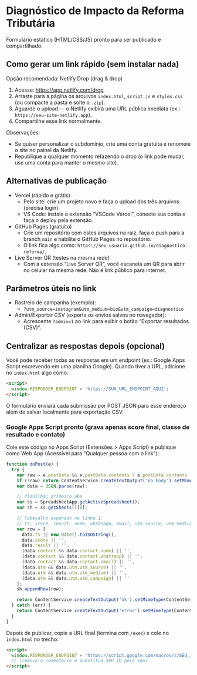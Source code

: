 # Diagnóstico de Impacto da Reforma Tributária

Formulário estático (HTML/CSS/JS) pronto para ser publicado e compartilhado.

## Como gerar um link rápido (sem instalar nada)

Opção recomendada: Netlify Drop (drag & drop)
1. Acesse: https://app.netlify.com/drop
2. Arraste para a página os arquivos `index.html`, `script.js` e `styles.css` (ou compacte a pasta e solte o `.zip`).
3. Aguarde o upload — o Netlify exibirá uma URL pública imediata (ex.: `https://seu-site-netlify.app`).
4. Compartilhe esse link normalmente.

Observações:
- Se quiser personalizar o subdomínio, crie uma conta gratuita e renomeie o site no painel da Netlify.
- Republique a qualquer momento refazendo o drop (o link pode mudar, use uma conta para manter o mesmo site).

## Alternativas de publicação

- Vercel (rápido e grátis)
  - Pelo site: crie um projeto novo e faça o upload dos três arquivos (precisa login).
  - VS Code: instale a extensão “VSCode Vercel”, conecte sua conta e faça o deploy pela extensão.
- GitHub Pages (gratuito)
  - Crie um repositório com estes arquivos na raiz, faça o push para a branch `main` e habilite o GitHub Pages no repositório.
  - O link fica algo como: `https://seu-usuario.github.io/diagnostico-reforma/`.
- Live Server QR (testes na mesma rede)
  - Com a extensão “Live Server QR”, você escaneia um QR para abrir no celular na mesma rede. Não é link público para internet.

## Parâmetros úteis no link

- Rastreio de campanha (exemplo):
  - `?utm_source=instagram&utm_medium=bio&utm_campaign=diagnostico`
- Admin/Exportar CSV (exporta os envios salvos no navegador):
  - Acrescente `?admin=1` ao link para exibir o botão “Exportar resultados (CSV)”.

## Centralizar as respostas depois (opcional)

Você pode receber todas as respostas em um endpoint (ex.: Google Apps Script escrevendo em uma planilha Google). Quando tiver a URL, adicione no `index.html` algo como:

```html
<script>
  window.RESPONDER_ENDPOINT = 'https://SUA_URL_ENDPOINT_AQUI';
</script>
```

O formulário enviará cada submissão por POST JSON para esse endereço além de salvar localmente para exportação CSV.

### Google Apps Script pronto (grava apenas score final, classe de resultado e contato)

Cole este código no Apps Script (Extensões > Apps Script) e publique como Web App (Acessível para "Qualquer pessoa com o link"):

```javascript
function doPost(e) {
  try {
    var raw = e.postData && e.postData.contents ? e.postData.contents : null;
    if (!raw) return ContentService.createTextOutput('no body').setMimeType(ContentService.MimeType.TEXT);
    var data = JSON.parse(raw);

    // Planilha: primeira aba
    var ss = SpreadsheetApp.getActiveSpreadsheet();
    var sh = ss.getSheets()[0];

    // Cabeçalho esperado na linha 1:
    // ts, score, result, nome, whatsapp, email, utm_source, utm_medium, utm_campaign
    var row = [
      data.ts || new Date().toISOString(),
      data.score || '',
      data.result || '',
      (data.contact && data.contact.nome) || '',
      (data.contact && data.contact.whatsapp) || '',
      (data.contact && data.contact.email) || '',
      (data.utm && data.utm.utm_source) || '',
      (data.utm && data.utm.utm_medium) || '',
      (data.utm && data.utm.utm_campaign) || ''
    ];
    sh.appendRow(row);

    return ContentService.createTextOutput('ok').setMimeType(ContentService.MimeType.TEXT);
  } catch (err) {
    return ContentService.createTextOutput('error').setMimeType(ContentService.MimeType.TEXT);
  }
}
```

Depois de publicar, copie a URL final (termina com `/exec`) e cole no `index.html` no trecho:

```html
<script>
  window.RESPONDER_ENDPOINT = 'https://script.google.com/macros/s/SEU_ID/exec';
  // (remova o comentário e substitua SEU_ID pelo seu)
</script>
```